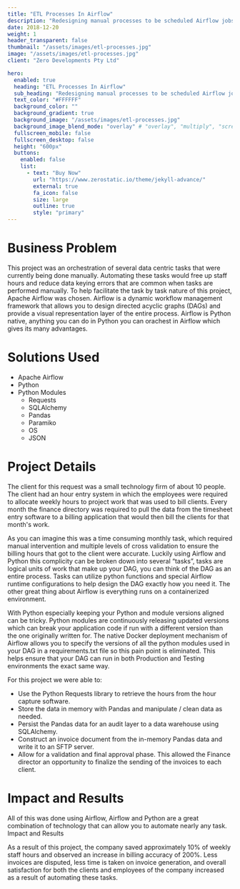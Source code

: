 ```yaml
---
title: "ETL Processes In Airflow"
description: "Redesigning manual processes to be scheduled Airflow jobs that use custom Python code."
date: 2018-12-20
weight: 1
header_transparent: false
thumbnail: "/assets/images/etl-processes.jpg"
image: "/assets/images/etl-processes.jpg"
client: "Zero Developments Pty Ltd"

hero:
  enabled: true
  heading: "ETL Processes In Airflow"
  sub_heading: "Redesigning manual processes to be scheduled Airflow jobs that use custom Python code."
  text_color: "#FFFFFF"
  background_color: ""
  background_gradient: true
  background_image: "/assets/images/etl-processes.jpg"
  background_image_blend_mode: "overlay" # "overlay", "multiply", "screen", "false"
  fullscreen_mobile: false
  fullscreen_desktop: false
  height: "600px"
  buttons:
    enabled: false
    list:
      - text: "Buy Now"
        url: "https://www.zerostatic.io/theme/jekyll-advance/"
        external: true
        fa_icon: false
        size: large
        outline: true
        style: "primary"
---
```


# Business Problem

This project was an orchestration of several data centric tasks that were currently being done manually. Automating these tasks would free up staff hours and reduce data keying errors that are common when tasks are performed manually. To help facilitate the task by task nature of this project, Apache Airflow was chosen. Airflow is a dynamic workflow management framework that allows you to design directed acyclic graphs (DAGs) and provide a visual representation layer of the entire process. Airflow is Python native, anything you can do in Python you can orachest in Airflow which gives its many advantages.

# Solutions Used

- Apache Airflow
- Python
- Python Modules
  - Requests
  - SQLAlchemy
  - Pandas
  - Paramiko
  - OS
  - JSON

# Project Details

The client for this request was a small technology firm of about 10 people. The client had an hour entry system in which the employees were required to allocate weekly hours to project work that was used to bill clients. Every month the finance directory was required to pull the data from the timesheet entry software to a billing application that would then bill the clients for that month's work. 

As you can imagine this was a time consuming monthly task, which required manual intervention and multiple levels of cross validation to ensure the billing hours that got to the client were accurate. Luckily using Airflow and Python this complicity can be broken down into several “tasks”, tasks are logical units of work that make up your DAG, you can think of the DAG as an entire process. Tasks can utilize python functions and special Airflow runtime configurations to help design the DAG exactly how you need it. The other great thing about Airflow is everything runs on a containerized environment. 


With Python especially keeping your Python and module versions aligned can be tricky. Python modules are continuously releasing updated versions which can break your application code if run with a different version than the one originally written for. The native Docker deployment mechanism of Airflow allows you to specify the versions of all the python modules used in your DAG in a requirements.txt file so this pain point is eliminated. This helps ensure that your DAG can run in both Production and Testing environments the exact same way.

For this project we were able  to:  

- Use the Python Requests library to retrieve the hours from the hour capture software.
- Store the data in memory with Pandas and manipulate / clean data as needed.
- Persist the Pandas data for an audit layer to a data warehouse using SQLAlchemy.
- Construct an invoice document from the in-memory Pandas data and write it to an SFTP server.
- Allow for a validation and final approval phase. This allowed the Finance director an opportunity to finalize the sending of the invoices to each client.

# Impact and Results

All of this was done using Airflow, Airflow and Python are a great combination of technology that can allow you to automate nearly any task. 
Impact and Results

As a result of this project, the company saved approximately 10% of weekly staff hours and observed an increase in billing accuracy of 200%. Less invoices are disputed, less time is taken on invoice generation, and overall satisfaction for both the clients and employees of the company increased as a result of automating these tasks.
